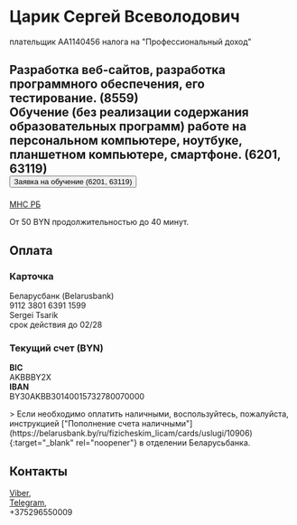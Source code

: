<h1>Царик Сергей Всеволодович</h1>
<p>плательщик AA1140456 налога на "Профессиональный доход"</p>
<h2>Разработка веб-сайтов, разработка программного обеспечения, его тестирование. (8559)<br>
Обучение (без реализации содержания образовательных программ) работе на персональном компьютере, ноутбуке, планшетном компьютере, смартфоне. (6201, 63119)<br>
<form action="https://t.me/+oEM8AxD2BUIxZWMy">
    <input type="submit" value="Заявка на обучение (6201, 63119)" />
</form></h2>
<p>
<a href="https://nalog.gov.by/professional_income_tax/activities.php">МНС РБ</a>
</p>
<p>
От 50 BYN продолжительностью до 40 минут.
</p>
<h2>Оплата</h2>
<h3>Карточка</h3>
<p>
Беларусбанк (Belarusbank)<br>
9112 3801 6391 1599<br>
Sergei Tsarik<br>
срок действия до 02/28<br>
</p>
<h3>Текущий счет (BYN)</h3>
<p>
  <b>BIC</b><br>
  AKBBBY2X<br>
  <b>IBAN</b><br>
  BY30AKBB30140015732780070000<br>
</p>
> Если необходимо оплатить наличными, воспользуйтесь, пожалуйста, инструкцией ["Пополнение счета наличными"](https://belarusbank.by/ru/fizicheskim_licam/cards/uslugi/10906){:target="_blank" rel="noopener"} в отделении Беларусьбанка.
<h2>Контакты</h2>
<p>
  <a href="viber://chat/?number=%2B+375296550009">Viber</a>,<br>
  <a href="https://t.me/+375296550009">Telegram</a>,<br>
  +375296550009
</p>
